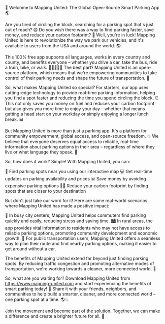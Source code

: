 🚀 Welcome to Mapping United: The Global Open-Source Smart Parking App 🌎

Are you tired of circling the block, searching for a parking spot that's just out of reach? 😩 Do you wish there was a way to find parking faster, save money, and reduce your carbon footprint? 🌟 Well, you're in luck! Mapping United is here to revolutionize the way we park our vehicles, and it's available to users from the USA and around the world. 🌎

This 100% free app supports all languages, works in every country and county, and benefits everyone – whether you drive a car, take the bus, ride a train, bike, or walk. 🚴‍♀️🚌🚂💨 The best part? Mapping United is an open-source platform, which means that we're empowering communities to take control of their parking needs and shape the future of transportation. 💪

So, what makes Mapping United so special? For starters, our app uses cutting-edge technology to provide real-time parking information, helping you find a spot faster and reducing the time you spend circling the block. ⏰ This not only saves you money on fuel and reduces your carbon footprint but also gives you more time to enjoy your day – whether that means getting a head start on your workday or simply enjoying a longer lunch break. 📊

But Mapping United is more than just a parking app. It's a platform for community empowerment, global access, and open-source freedom. 💥 We believe that everyone deserves equal access to reliable, real-time information about parking options in their area – regardless of where they live or what language they speak. 🌈

So, how does it work? Simple! With Mapping United, you can:

📍 Find parking spots near you using our interactive map
💻 Get real-time updates on parking availability and prices
📊 Save money by avoiding expensive parking options
🚴‍♀️ Reduce your carbon footprint by finding spots that are closer to your destination

But don't just take our word for it! Here are some real-world scenarios where Mapping United has made a positive impact:

🌆 In busy city centers, Mapping United helps commuters find parking quickly and easily, reducing stress and saving time.
🏙️ In rural areas, the app provides vital information to residents who may not have access to reliable parking options, promoting community development and economic growth.
🚌 For public transportation users, Mapping United offers a seamless way to plan their route and find nearby parking options, making it easier to get around without a car.

The benefits of Mapping United extend far beyond just finding parking spots. By reducing traffic congestion and promoting alternative modes of transportation, we're working towards a cleaner, more connected world. 🌟

So, what are you waiting for? Download Mapping United from https://www.mapping-united.com and start experiencing the benefits of smart parking today! 📲 Share it with your friends, neighbors, and communities to help build a smarter, cleaner, and more connected world – one parking spot at a time. 🌎💥

Join the movement and become part of the solution. Together, we can make a difference and create a brighter future for all. 🌟